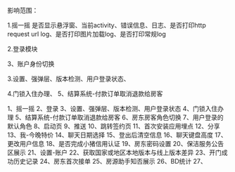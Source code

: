 影响范围：

1.摇一摇  是否显示悬浮窗、当前activity、错误信息、日志、是否打印http request url log、是否打印图片加载log、是否打印常规log

2.登录模块 

3、账户身份切换

3.设置、强弹层、版本检测、用户登录状态、

4.门锁入住办理、
5、结算系统-付款订单取消退款给房客





1、摇一摇
2、登录
3、设置、强弹层、版本检测、用户登录状态
4、门锁入住办理
5、结算系统-付款订单取消退款给房客
6、房东房客角色切换
7、用户登录的默认角色
8、启动页
9、推送
10、跳转签约页
11、首次安装应用埋点
12、分享
13、我-今晚特价
14、聊天日期选择
15、登出后清空信息
16、聊天键盘高度
17、更改用户信息
18、是否完成小猪信用认证
19、房东密码设置
20、保洁服务公告区展示
21、设置-账户
22、获取国家或地区本地版本与线上版本差异
23、开门成功历史记录
24、房东首次接单
25、房源助手知否展示
26、BD统计
27、